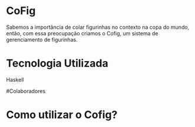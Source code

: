 # CoFig

Sabemos a importância de colar figurinhas no contexto na copa do mundo, então, com essa preocupação criamos o Cofig, um sistema de gerenciamento de figurinhas.

# Tecnologia Utilizada

Haskell 


#Colaboradores



# Como utilizar o Cofig?

